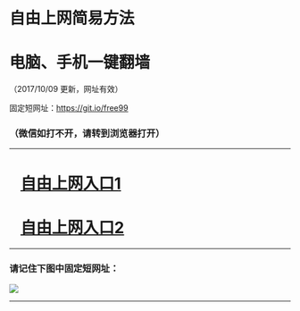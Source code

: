 ﻿# 自由上网简易方法

# 电脑、手机一键翻墙

（2017/10/09 更新，网址有效）

固定短网址：https://git.io/free99

### （微信如打不开，请转到浏览器打开）


***





# &nbsp;&nbsp; <a href="http://ft268913721.fwq-tz-1001.info/fwqtz01.html?t=100900131217 " target="_blank">自由上网入口1</a>
# &nbsp;&nbsp; <a href="http://ft1883418723.fwq-tz-1002.info/fwqtz02.html?t=100900114405 " target="_blank">自由上网入口2</a>
***

### 请记住下图中固定短网址：

<img src="https://s3-us-west-2.amazonaws.com/fwq-1001/yjfq-20170905okok.png" /> 


***

